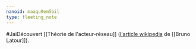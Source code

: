 ```yaml
---
nanoid: maaqu9em5bil
type: fleeting_note
---
```

#JaiDécouvert [[Théorie de l'acteur-réseau]] ([l'article wikipedia](https://fr.wikipedia.org/wiki/Bruno_Latour) de [[Bruno Latour]]).
